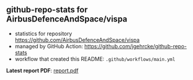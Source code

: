 ## github-repo-stats for AirbusDefenceAndSpace/vispa

- statistics for repository https://github.com/AirbusDefenceAndSpace/vispa
- managed by GitHub Action: https://github.com/jgehrcke/github-repo-stats
- workflow that created this README: `.github/workflows/main.yml`

**Latest report PDF**: [report.pdf](https://github.com/AirbusDefenceAndSpace/vispa/raw/github-repo-stats/AirbusDefenceAndSpace/vispa/latest-report/report.pdf)

